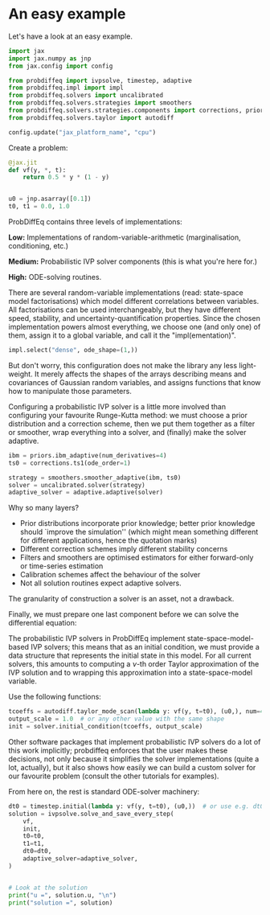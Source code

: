 # An easy example

Let's have a look at an easy example.

```python
import jax
import jax.numpy as jnp
from jax.config import config

from probdiffeq import ivpsolve, timestep, adaptive
from probdiffeq.impl import impl
from probdiffeq.solvers import uncalibrated
from probdiffeq.solvers.strategies import smoothers
from probdiffeq.solvers.strategies.components import corrections, priors
from probdiffeq.solvers.taylor import autodiff

config.update("jax_platform_name", "cpu")
```

Create a problem:

```python
@jax.jit
def vf(y, *, t):
    return 0.5 * y * (1 - y)


u0 = jnp.asarray([0.1])
t0, t1 = 0.0, 1.0
```

<!-- #region -->

ProbDiffEq contains three levels of implementations:

**Low:** Implementations of random-variable-arithmetic (marginalisation, conditioning, etc.)

**Medium:** Probabilistic IVP solver components (this is what you're here for.)

**High:** ODE-solving routines.


There are several random-variable implementations (read: state-space model factorisations) which model different correlations between variables.
All factorisations can be used interchangeably, but they have different speed, stability, and uncertainty-quantification properties.
Since the chosen implementation powers almost everything, we choose one (and only one) of them, assign it to a global variable, and call it the "impl(ementation)".

<!-- #endregion -->

```python
impl.select("dense", ode_shape=(1,))
```
But don't worry, this configuration does not make the library any less light-weight.
It merely affects the shapes of the arrays describing means and covariances of Gaussian 
random variables, and assigns functions that know how to manipulate those parameters.



Configuring a probabilistic IVP solver is a little more involved than configuring your favourite Runge-Kutta method:
we must choose a prior distribution and a correction scheme, then we put them together as a filter or smoother, wrap everything into a solver, and (finally) make the solver adaptive.


```python
ibm = priors.ibm_adaptive(num_derivatives=4)
ts0 = corrections.ts1(ode_order=1)

strategy = smoothers.smoother_adaptive(ibm, ts0)
solver = uncalibrated.solver(strategy)
adaptive_solver = adaptive.adaptive(solver)
```

Why so many layers?

* Prior distributions incorporate prior knowledge; better prior knowledge should `improve the simulation'' (which might mean something different for different applications, hence the quotation marks)
* Different correction schemes imply different stability concerns
* Filters and smoothers are optimised estimators for either forward-only or time-series estimation
* Calibration schemes affect the behaviour of the solver
* Not all solution routines expect adaptive solvers.

The granularity of construction a solver is an asset, not a drawback.

Finally, we must prepare one last component before we can solve the differential equation:

The probabilistic IVP solvers in ProbDiffEq implement state-space-model-based IVP solvers; this means that as an initial condition, we must provide a data structure that represents the initial state in this model.
For all current solvers, this amounts to computing a $\nu$-th order Taylor approximation of the IVP solution
and to wrapping this approximation into a state-space-model variable.

Use the following functions:

```python
tcoeffs = autodiff.taylor_mode_scan(lambda y: vf(y, t=t0), (u0,), num=4)
output_scale = 1.0  # or any other value with the same shape
init = solver.initial_condition(tcoeffs, output_scale)
```

Other software packages that implement probabilistic IVP solvers do a lot of this work 
implicitly; probdiffeq enforces that the user makes these decisions, not only because 
it simplifies the solver implementations (quite a lot, actually), 
but it also shows how easily we can build a custom solver for our favourite problem 
(consult the other tutorials for examples).


From here on, the rest is standard ODE-solver machinery:

```python
dt0 = timestep.initial(lambda y: vf(y, t=t0), (u0,))  # or use e.g. dt0=0.1
solution = ivpsolve.solve_and_save_every_step(
    vf,
    init,
    t0=t0,
    t1=t1,
    dt0=dt0,
    adaptive_solver=adaptive_solver,
)


# Look at the solution
print("u =", solution.u, "\n")
print("solution =", solution)
```
